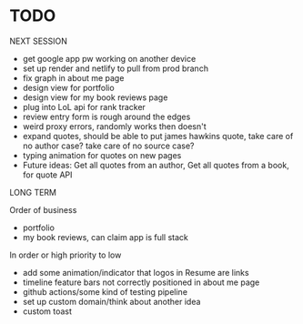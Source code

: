 # TODO

NEXT SESSION

- get google app pw working on another device
- set up render and netlify to pull from prod branch
- fix graph in about me page
- design view for portfolio
- design view for my book reviews page
- plug into LoL api for rank tracker
- review entry form is rough around the edges
- weird proxy errors, randomly works then doesn't
- expand quotes, should be able to put james hawkins quote, take care of no author case? take care of no source case?
- typing animation for quotes on new pages
- Future ideas: Get all quotes from an author, Get all quotes from a book, for quote API

LONG TERM

Order of business

- portfolio
- my book reviews, can claim app is full stack

In order or high priority to low

- add some animation/indicator that logos in Resume are links
- timeline feature bars not correctly positioned in about me page
- github actions/some kind of testing pipeline
- set up custom domain/think about another idea
- custom toast

